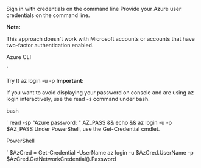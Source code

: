 Sign in with credentials on the command line
Provide your Azure user credentials on the command line.

 **Note:**

This approach doesn't work with Microsoft accounts or accounts that have two-factor authentication enabled.

Azure CLI

`

Try It
az login -u <username> -p <password>
 **Important:**

If you want to avoid displaying your password on console and are using az login interactively, use the read -s command under bash.

bash

`
read -sp "Azure password: " AZ_PASS && echo && az login -u <username> -p $AZ_PASS
Under PowerShell, use the Get-Credential cmdlet.

PowerShell

`
$AzCred = Get-Credential -UserName <username>
az login -u $AzCred.UserName -p $AzCred.GetNetworkCredential().Password